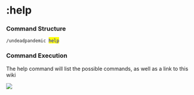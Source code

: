 # :help

### Command Structure

`/undeadpandemic `<mark style="color:blue;">`help`</mark>

### Command Execution

The help command will list the possible commands, as well as a link to this wiki

![](../../../.gitbook/assets/help\_cmd.png)
